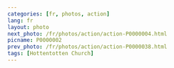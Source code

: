 ```yaml
---
categories: [fr, photos, action]
lang: fr
layout: photo
next_photo: /fr/photos/action/action-P0000004.html
picname: P0000002
prev_photo: /fr/photos/action/action-P0000038.html
tags: [Hottentotten Church]
---
```

